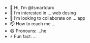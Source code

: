 - 👋 Hi, I’m @tsmartduro
- 👀 I’m interested in ... web desing
- 💞️ I’m looking to collaborate on ... app
- 📫 How to reach me ...
- 😄 Pronouns: ...he
- ⚡ Fun fact: ...

<!---
tsmartduro/tsmartduro is a ✨ special ✨ repository because its `README.md` (this file) appears on your GitHub profile.
You can click the Preview link to take a look at your changes.
--->

